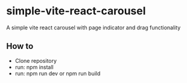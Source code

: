 # simple-vite-react-carousel
A simple vite react carousel with page indicator and drag functionality

## How to
- Clone repository
- run: npm install
- run: npm run dev or npm run build
